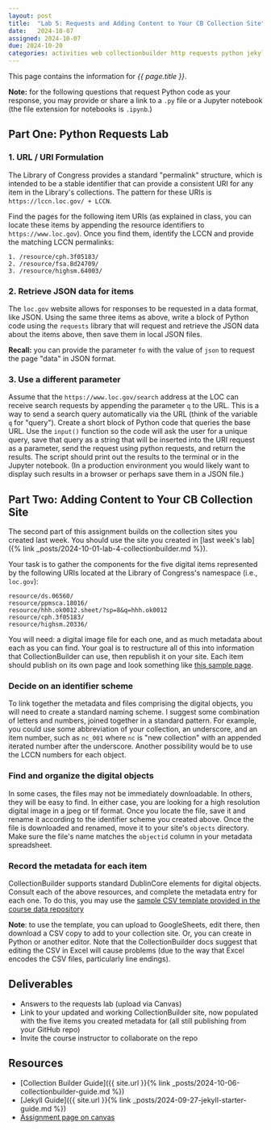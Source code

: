 ```yaml
---
layout: post
title:  "Lab 5: Requests and Adding Content to Your CB Collection Site"
date:   2024-10-07
assigned: 2024-10-07
due: 2024-10-20
categories: activities web collectionbuilder http requests python jekyll labs
---
```



This page contains the information for *{{ page.title }}*.

**Note:** for the following questions that request Python code as your response,
you may provide or share a link to a `.py` file or a Jupyter notebook (the file extension for notebooks is `.ipynb`.)

## Part One: Python Requests Lab

### 1. URL / URI Formulation

The Library of Congress provides a standard "permalink" structure,
which is intended to be a stable identifier that can provide a consistent
URI for any item in the Library's collections.
The pattern for these URIs is `https://lccn.loc.gov/ + LCCN`.

Find the pages for the following item URIs (as explained in class, you can locate these items by appending the resource identifiers to `https://www.loc.gov`). Once you find them, identify the LCCN and provide the matching LCCN permalinks:

```
1. /resource/cph.3f05183/
2. /resource/fsa.8d24709/
3. /resource/highsm.64003/
```

### 2. Retrieve JSON data for items

The `loc.gov` website allows for responses to be requested in a data format, like JSON.
Using the same three items as above, write a block of Python code using the `requests` library that will request and retrieve the JSON data about the items above, then save them in local JSON files.

**Recall:** you can provide the parameter `fo` with the value of `json` to request the page "data" in JSON format.

### 3. Use a different parameter

Assume that the `https://www.loc.gov/search` address at the LOC can receive search requests by appending the parameter `q` to the URL.
This is a way to send a search query automatically via the URL (think of the variable `q` for "query").
Create a short block of Python code that queries the base URL.
Use the `input()` function so the code will ask the user for a unique query,
save that query as a string that will be inserted into the URI request as a parameter,
send the request using python requests,
and return the results.
The script should print out the results to the terminal or in the Jupyter notebook.
(In a production environment you would likely want to display such results in a browser or perhaps save them in a JSON file.)

## Part Two: Adding Content to Your CB Collection Site

The second part of this assignment builds on the collection sites you created last week.
You should use the site you created in [last week's lab]({% link _posts/2024-10-01-lab-4-collectionbuilder.md %}).

Your task is to gather the components for the five digital items represented by
the following URIs located at the Library of Congress's namespace (i.e., `loc.gov`):

```
resource/ds.06560/
resource/ppmsca.18016/
resource/hhh.ok0012.sheet/?sp=8&q=hhh.ok0012
resource/cph.3f05183/
resource/highsm.20336/
```

You will need: a digital image file for each one, and as much metadata about each as you can find. Your goal is to restructure all of this into information
that CollectionBuilder can use, then republish it on your site.
Each item should publish on its own page and look something like [this sample page][sample-item-page].

### Decide on an identifier scheme

To link together the metadata and files comprising the digital objects,
you will need to create a standard naming scheme.
I suggest some combination of letters and numbers, joined together in a standard pattern.
For example, you could use some abbreviation of your collection, an underscore, and an item number, such as `nc_001` where `nc` is "new collection" with an appended iterated number after the underscore.
Another possibility would be to use the LCCN numbers for each object.

### Find and organize the digital objects

In some cases, the files may not be immediately downloadable.
In others, they will be easy to find.
In either case, you are looking for a high resolution digital image
in a jpeg or tif format. Once you locate the file, save it and rename it
according to the identifier scheme you created above.
Once the file is downloaded and renamed, move it to your site's `objects` directory.
Make sure the file's name matches the `objectid` column in your metadata spreadsheet.

### Record the metadata for each item

CollectionBuilder supports standard DublinCore elements for digital objects.
Consult each of the above resources, and complete the metadata entry for each one.
To do this, you may use the [sample CSV template provided in the course data repository][csv-template]

**Note**: to use the template, you can upload to GoogleSheets, edit there, then download a CSV copy to add to your collection site. Or, you can create in Python or another editor. Note that the CollectionBuilder docs suggest that editing the CSV in Excel will cause problems (due to the way that Excel encodes the CSV files, particularly line endings).

## Deliverables

* Answers to the requests lab (upload via Canvas)
* Link to your updated and working CollectionBuilder site,
  now populated with the five items you created metadata for
  (all still publishing from your GitHub repo)
* Invite the course instructor to collaborate on the repo

## Resources

* [Collection Builder Guide]({{ site.url }}{% link _posts/2024-10-06-collectionbuilder-guide.md %})
* [Jekyll Guide]({{ site.url }}{% link _posts/2024-09-27-jekyll-starter-guide.md %})
* [Assignment page on canvas][canvas-link]

[canvas-link]: https://umich.instructure.com/courses/698670/assignments/2515067
[csv-template]: https://github.com/morskyjezek/si676-2024-data/blob/main/cb-metadata-template.csv
[sample-item-page]: https://morskyjezek.github.io/cb-test-turbo-octo-sniffle/items/nc_047.html